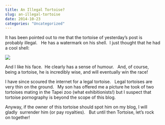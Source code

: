 ```yaml
---
title: An Illegal Tortoise?
slug: an-illegal-tortoise
date: 2014-10-23
categories: "Uncategorized"
---
```


<p>It has been pointed out to me that the tortoise of yesterday’s post is probably illegal.   He has a watermark on his shell.  I just thought that he had a cool shell:</p>
<p><img src="https://res.cloudinary.com/dy6grlu8z/image/upload/v1558842156/ixqu8qvxo7nqar068vtk.jpg"/></p>
<p>And I like his face.  He clearly has a sense of humour.   And, of course, being a tortoise, he is incredibly wise, and will eventually win the race!</p>
<p>I have since scoured the internet for a legal tortoise.   Legal tortoises are very thin on the ground.   My son has offered me a picture he took of two tortoises mating in the Tapei zoo (what exhibitionists!) but I suspect that tortoise pornography is beyond the scope of this blog.</p>
<p>Anyway, if the owner of this tortoise should spot him on my blog, I will gladly  surrender him (or pay royalties).   But until then Tortoise, let’s rock on together!</p>









